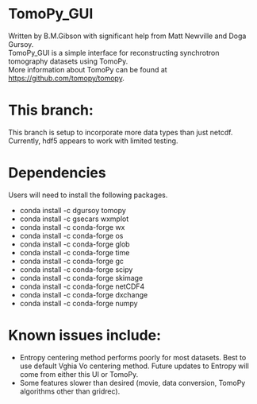 # TomoPy_GUI
Written by B.M.Gibson with significant help from Matt Newville and Doga Gursoy.  
TomoPy_GUI is a simple interface for reconstructing synchrotron tomography datasets using TomoPy.  
More information about TomoPy can be found at https://github.com/tomopy/tomopy.  

# This branch:
This branch is setup to incorporate more data types than just netcdf. Currently, hdf5 appears to work with limited testing.   
  

# Dependencies
Users will need to install the following packages.
- conda install -c dgursoy tomopy
- conda install -c gsecars wxmplot
- conda install -c conda-forge wx
- conda install -c conda-forge os
- conda install -c conda-forge glob
- conda install -c conda-forge time
- conda install -c conda-forge gc
- conda install -c conda-forge scipy
- conda install -c conda-forge skimage
- conda install -c conda-forge netCDF4
- conda install -c conda-forge dxchange
- conda install -c conda-forge numpy

# Known issues include: 
- Entropy centering method performs poorly for most datasets. Best to use default Vghia Vo centering method. Future updates to Entropy will come from either this UI or TomoPy.
- Some features slower than desired (movie, data conversion, TomoPy algorithms other than gridrec).

